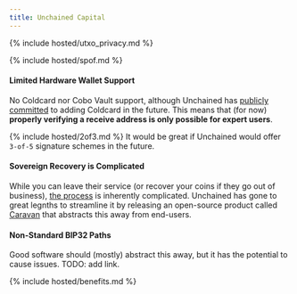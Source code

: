 ```yaml
---
title: Unchained Capital
---
```



{% include hosted/utxo_privacy.md %}

{% include hosted/spof.md %}

#### Limited Hardware Wallet Support
No Coldcard nor Cobo Vault support, although Unchained has [publicly committed](https://unchained-capital.com/blog/gearing-up-the-caravan/) to adding Coldcard in the future.
This means that (for now) **properly verifying a receive address is only possible for expert users**.

{% include hosted/2of3.md %}
It would be great if Unchained would offer `3-of-5` signature schemes in the future.

#### Sovereign Recovery is Complicated
While you can leave their service (or recover your coins if they go out of business), [the process](https://unchained-capital.com/blog/external-spend-workflow/) is inherently complicated.
Unchained has gone to great legnths to streamline it by releasing an open-source product called [Caravan](https://unchained-capital.github.io/caravan/) that abstracts this away from end-users.

#### Non-Standard BIP32 Paths
Good software should (mostly) abstract this away, but it has the potential to cause issues.
TODO: add link.

{% include hosted/benefits.md %}
